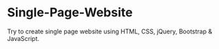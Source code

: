 # Single-Page-Website
Try to create single page website using HTML, CSS, jQuery, Bootstrap &amp; JavaScript.
